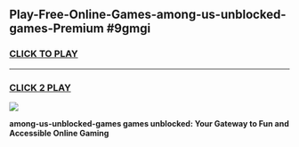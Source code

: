 
## Play-Free-Online-Games-among-us-unblocked-games-Premium #9gmgi
<h3>
<a href="https://premium.freeplayer.one?title=among-us-unblocked-games&ref=8M">CLICK TO PLAY</a></h3>
<hr>

<h3>
<a href="https://premium.freeplayer.one?title=among-us-unblocked-games&ref=8M">CLICK 2 PLAY</a>
  
</h3>

<a href="https://premium.freeplayer.one?title=among-us-unblocked-games&ref=8M"><img src="https://clearcache.store/games.png"></a>


**among-us-unblocked-games games unblocked: Your Gateway to Fun and Accessible Online Gaming**
